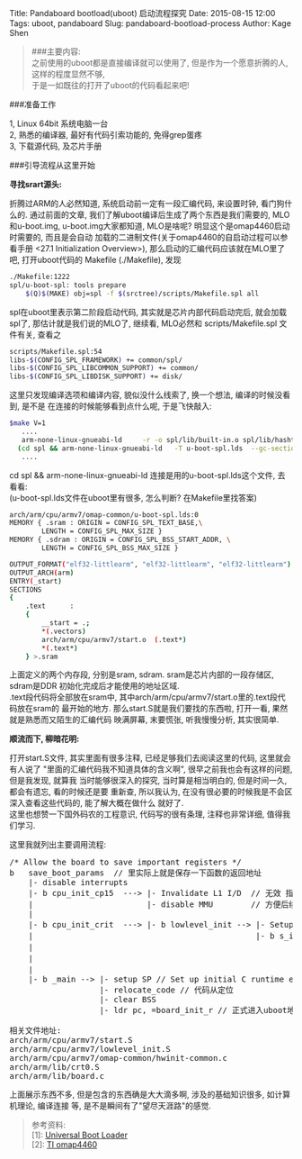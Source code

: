 Title: Pandaboard bootload(uboot) 启动流程探究
Date: 2015-08-15 12:00
Tags: uboot, pandaboard
Slug: pandaboard-bootload-process
Author: Kage Shen

> ###主要内容:  
> 之前使用的uboot都是直接编译就可以使用了, 但是作为一个愿意折腾的人, 这样的程度显然不够,  
> 于是一如既往的打开了uboot的代码看起来吧!  

###准备工作

1, Linux 64bit 系统电脑一台  
2, 熟悉的编译器, 最好有代码引索功能的, 免得grep蛋疼  
3, 下载源代码, 及芯片手册  

###引导流程从这里开始

**寻找srart源头:**

折腾过ARM的人必然知道, 系统启动前一定有一段汇编代码, 来设置时钟, 看门狗什么的.
通过前面的文章, 我们了解uboot编译后生成了两个东西是我们需要的, MLO和u-boot.img,
u-boot.img大家都知道, MLO是啥呢? 明显这个是omap4460启动时需要的, 而且是会自动
加载的二进制文件(关于omap4460的自启动过程可以参看手册 <27.1 Initialization Overview>),
那么启动的汇编代码应该就在MLO里了吧, 打开uboot代码的 Makefile (./Makefile), 发现  

```bash
./Makefile:1222
spl/u-boot-spl: tools prepare
	$(Q)$(MAKE) obj=spl -f $(srctree)/scripts/Makefile.spl all
```

spl在uboot里表示第二阶段启动代码, 其实就是芯片内部代码启动完后, 就会加载spl了,
那估计就是我们说的MLO了, 继续看, MLO必然和 scripts/Makefile.spl 文件有关, 查看之  
```bash
scripts/Makefile.spl:54
libs-$(CONFIG_SPL_FRAMEWORK) += common/spl/
libs-$(CONFIG_SPL_LIBCOMMON_SUPPORT) += common/
libs-$(CONFIG_SPL_LIBDISK_SUPPORT) += disk/
```
这里只发现编译选项和编译内容, 貌似没什么线索了, 换一个想法, 编译的时候没看到, 是不是
在连接的时候能够看到点什么呢, 于是飞快敲入:  

```bash
$make V=1
   ....
   arm-none-linux-gnueabi-ld     -r -o spl/lib/built-in.o spl/lib/hashtable.o spl/lib/errno.o spl/lib/display_options.o spl/lib/crc32.o spl/lib/ctype.o spl/lib/div64.o spl/lib/hang.o spl/lib/linux_compat.o spl/lib/linux_string.o spl/lib/string.o spl/lib/time.o spl/lib/uuid.o spl/lib/vsprintf.o 
  (cd spl && arm-none-linux-gnueabi-ld   -T u-boot-spl.lds  --gc-sections -Bstatic --gc-sections -Ttext 0x40300000 arch/arm/cpu/armv7/start.o --start-group arch/arm/cpu/armv7/built-in.o arch/arm/cpu/built-in.o arch/arm/lib/built-in.o board/ti/panda/built-in.o common/spl/built-in.o common/built-in.o disk/built-in.o drivers/i2c/built-in.o drivers/gpio/built-in.o drivers/mmc/built-in.o drivers/serial/built-in.o fs/built-in.o lib/built-in.o --end-group arch/arm/lib/eabi_compat.o -L /mnt/ssd/arm-2014.05/bin/../lib/gcc/arm-none-linux-gnueabi/4.8.3/thumb2 -lgcc -Map u-boot-spl.map -o u-boot-spl)
   ....
```

cd spl && arm-none-linux-gnueabi-ld 连接是用的u-boot-spl.lds这个文件, 去看看:  
(u-boot-spl.lds文件在uboot里有很多, 怎么判断? 在Makefile里找答案)

```bash
arch/arm/cpu/armv7/omap-common/u-boot-spl.lds:0
MEMORY { .sram : ORIGIN = CONFIG_SPL_TEXT_BASE,\
		LENGTH = CONFIG_SPL_MAX_SIZE }
MEMORY { .sdram : ORIGIN = CONFIG_SPL_BSS_START_ADDR, \
		LENGTH = CONFIG_SPL_BSS_MAX_SIZE }

OUTPUT_FORMAT("elf32-littlearm", "elf32-littlearm", "elf32-littlearm")
OUTPUT_ARCH(arm)
ENTRY(_start)
SECTIONS
{
	.text      :
	{
		__start = .;
		*(.vectors)
		arch/arm/cpu/armv7/start.o	(.text*)
		*(.text*)
	} >.sram
```

上面定义的两个内存段, 分别是sram, sdram. sram是芯片内部的一段存储区, sdram是DDR
初始化完成后才能使用的地址区域.  
.text段代码将全部放在sram中, 其中arch/arm/cpu/armv7/start.o里的.text段代码放在sram的
最开始的地方. 那么start.S就是我们要找的东西啦, 打开一看, 果然就是熟悉而又陌生的汇编代码
映满屏幕, 末要慌张, 听我慢慢分析, 其实很简单.

**顺流而下, 柳暗花明:**

打开start.S文件, 其实里面有很多注释, 已经足够我们去阅读这里的代码, 这里就会有人说了
"里面的汇编代码我不知道具体的含义啊", 很早之前我也会有这样的问题, 但是我发现, 就算我
当时能够很深入的探究, 当时算是相当明白的, 但是时间一久, 都会有遗忘, 看的时候还是要
重新查, 所以我认为, 在没有很必要的时候我是不会区深入查看这些代码的, 能了解大概在做什么
就好了.  
这里也想赞一下国外码农的工程意识, 代码写的很有条理, 注释也非常详细, 值得我们学习.  

这里我就列出主要调用流程:  

<pre class="prettyprint">
/* Allow the board to save important registers */
b	save_boot_params  // 里实际上就是保存一下函数的返回地址
	|- disable interrupts
	|- b cpu_init_cp15  ---> |- Invalidate L1 I/D  // 无效 指令/数据 缓存
	|                        |- disable MMU        // 方便后续的内存访问, 不需要填写TLB
	|
	|- b cpu_init_crit  ---> |- b lowlevel_init --> |- Setup a temporary stack // 设置SP指针, 估计马上要跑C代码了
	|                                               |- b s_init --> |- init_omap_revision // 获取芯片ID
	|												                |- watchdog_init // 初始化看门狗
	|                                                               |- force_emif_self_refresh(); // 初始化DDR
	|																|- setup_clocks_for_console // 开时钟等工作
	|- b _main --> |- setup SP // Set up initial C runtime environment
	               |- relocate_code // 代码从定位
				   |- clear BSS
				   |- ldr pc, =board_init_r // 正式进入uboot地界

相关文件地址:
arch/arm/cpu/armv7/start.S
arch/arm/cpu/armv7/lowlevel_init.S
arch/arm/cpu/armv7/omap-common/hwinit-common.c
arch/arm/lib/crt0.S
arch/arm/lib/board.c
</pre>

上面展示东西不多, 但是包含的东西确是大大滴多啊, 涉及的基础知识很多, 如计算机理论, 编译连接 等, 
是不是瞬间有了"望尽天涯路"的感觉.

> 参考资料:  
> [1]: [Universal Boot Loader ](http://www.denx.de/wiki/U-Boot)  
> [2]: [TI omap4460](http://www.ti.com/product/omap4460)  

